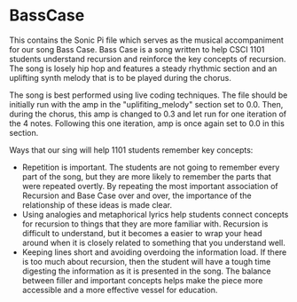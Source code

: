 # BassCase

This contains the Sonic Pi file which serves as the musical accompaniment for our song Bass Case. Bass Case is a song written to help CSCI 1101 students understand recursion and reinforce the key concepts of recursion. The song is losely hip hop and features a steady rhythmic section and an uplifting synth melody that is to be played during the chorus. 

The song is best performed using live coding techniques. The file should be initially run with the amp in the "uplifiting_melody" section set to 0.0. Then, during the chorus, this amp is changed to 0.3 and let run for one iteration of the 4 notes. Following this one iteration, amp is once again set to 0.0 in this section. 

Ways that our sing will help 1101 students remember key concepts:
-	Repetition is important. The students are not going to remember every part of the song, but they are more likely to remember the parts that were repeated overtly. By repeating the most important association of Recursion and Base Case over and over, the importance of the relationship of these ideas is made clear. 
-	Using analogies and metaphorical lyrics help students connect concepts for recursion to things that they are more familiar with. Recursion is difficult to understand, but it becomes a easier to wrap your head around when it is closely related to something that you understand well. 
-	Keeping lines short and avoiding overdoing the information load. If there is too much about recursion, then the student will have a tough time digesting the information as it is presented in the song. The balance between filler and important concepts helps make the piece more accessible and a more effective vessel for education. 

